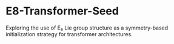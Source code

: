 # E8-Transformer-Seed
Exploring the use of E₈ Lie group structure as a symmetry-based initialization strategy for transformer architectures.
